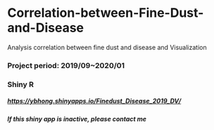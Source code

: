 # Correlation-between-Fine-Dust-and-Disease
Analysis correlation between fine dust and disease and Visualization


### Project period: 2019/09~2020/01

### Shiny R
##### https://ybhong.shinyapps.io/Finedust_Disease_2019_DV/
##### If this shiny app is inactive, please contact me
